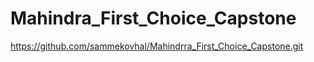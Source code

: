 # Mahindra_First_Choice_Capstone
https://github.com/sammekovhal/Mahindrra_First_Choice_Capstone.git
